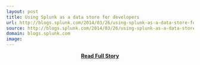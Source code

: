 ```yaml
---
layout: post
title: Using Splunk as a data store for developers
url: http://blogs.splunk.com/2014/03/26/using-splunk-as-a-data-store-for-developers/
source: http://blogs.splunk.com/2014/03/26/using-splunk-as-a-data-store-for-developers/
domain: blogs.splunk.com
image: 
---
```


<p></p>
<center><p><a href="http://blogs.splunk.com/2014/03/26/using-splunk-as-a-data-store-for-developers/" style='padding:25px; font-sze:18px; font-weight: bold;'>Read Full Story</a></p></center>
